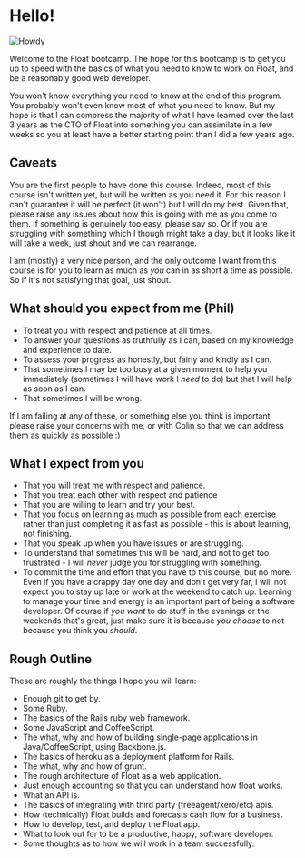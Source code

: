 # Hello!

![Howdy](http://media.giphy.com/media/fm5JqspHFgIXm/original.gif)

Welcome to the Float bootcamp. The hope for this bootcamp is to get you up to speed with the basics of what you need to know to work on Float, and be a reasonably good web developer.

You won't know everything you need to know at the end of this program. You probably won't even know most of what you need to know. But my hope is that I can compress the majority of what I have learned over the last 3 years as the CTO of Float into something you can assimilate in a few weeks so you at least have a better starting point than I did a few years ago.

## Caveats

You are the first people to have done this course. Indeed, most of this course isn't written yet, but will be written as you need it. For this reason I can't guarantee it will be perfect (it won't) but I will do my best. Given that, please raise any issues about how this is going with me as you come to them. If something is genuinely too easy, please say so. Or if you are struggling with something which I though might take a day, but it looks like it will take a week, just shout and we can rearrange.

I am (mostly) a very nice person, and the only outcome I want from this course is for you to learn as much as _you_ can in as short a time as possible. So if it's not satisfying that goal, just shout.


## What should you expect from me (Phil)

* To treat you with respect and patience at all times.
* To answer your questions as truthfully as I can, based on my knowledge and experience to date.
* To assess your progress as honestly, but fairly and kindly as I can.
* That sometimes I may be too busy at a given moment to help you immediately (sometimes I will have work I _need_ to do) but that I will help as soon as I can.
* That sometimes I will be wrong.

If I am failing at any of these, or something else you think is important, please raise your concerns with me, or with Colin so that we can address them as quickly as possible :)


## What I expect from you

* That you will treat me with respect and patience.
* That you treat each other with respect and patience
* That you are willing to learn and try your best.
* That you focus on learning as much as possible from each exercise rather than just completing it as fast as possible - this is about learning, not finishing.
* That you speak up when you have issues or are struggling.
* To understand that sometimes this will be hard, and not to get too frustrated - I will _never_ judge you for struggling with something.
* To commit the time and effort that you have to this course, but no more. Even if you have a crappy day one day and don't get very far, I will not expect you to stay up late or work at the weekend to catch up. Learning to manage your time and energy is an important part of being a software developer. Of course if _you_ _want_ to do stuff in the evenings or the weekends that's great, just make sure it is because _you choose_ to not because you think you _should_.

## Rough Outline

These are roughly the things I hope you will learn:

* Enough git to get by.
* Some Ruby.
* The basics of the Rails ruby web framework.
* Some JavaScript and CoffeeScript.
* The what, why and how of building single-page applications in Java/CoffeeScript, using Backbone.js.
* The basics of heroku as a deployment platform for Rails.
* The what, why and how of grunt.
* The rough architecture of Float as a web application.
* Just enough accounting so that you can understand how float works.
* What an API is.
* The basics of integrating with third party (freeagent/xero/etc) apis.
* How (technically) Float builds and forecasts cash flow for a business.
* How to develop, test, and deploy the Float app.
* What to look out for to be a productive, happy, software developer.
* Some thoughts as to how we will work in a team successfully.
